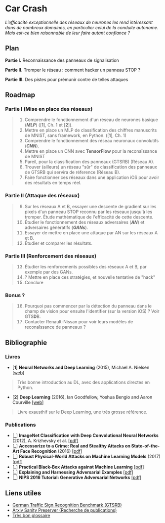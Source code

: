 # Car Crash


*L’efficacité exceptionnelle des réseaux de neurones les rend intéressant dans de nombreux domaines, en particulier celui de la conduite autonome. Mais est-ce bien raisonnable de leur faire autant confiance ?*


## Plan

**Partie I.** Reconnaissance des panneaux de signalisation

**Partie II.** Tromper le réseau : comment hacker un panneau STOP ?

**Partie III.** Des pistes pour prémunir contre de telles attaques


## Roadmap

### Partie I (Mise en place des réseaux)
> 1. Comprendre le fonctionnement d'un réseau de neurones basique (***MLP***) ([**1**], Ch. 1 et [**2**]).
> 2. Mettre en place un MLP de classification des chiffres manuscrits de MNIST, sans framework, en Python. ([**1**], Ch. 1)
> 3. Comprendre le fonctionnement des réseau neuronaux convolutifs (***CNN***).
> 4. Mettre en place un CNN avec **TensorFlow** pour la reconaîssance de MNIST
> 5. Pareil, pour la classification des panneaux (GTSRB) (Réseau A).
> 7. Trouver (ailleurs) un réseau "sûr" de classification des panneaux de GTSRB qui servira de réference (Réseau B).
> 8. Faire fonctionner ces réseaux dans une application iOS pour avoir des résultats en temps réel.

### Partie II (Attaque des réseaux)
> 9. Sur les réseaux A et B, essayer une descente de gradient sur les pixels d'un panneau STOP reconnu par les réseaux jusqu'à les tromper. Étude mathématique de l'efficacité de cette descente.
> 10. Étudier le fonctionnement des réseaux adversaires (***AN***) et adversaires génératifs (***GANs***).
> 11. Essayer de mettre en place une attaque par AN sur les réseaux A et B.
> 13. Étudier et comparer les résultats.

### Partie III (Renforcement des réseaux)
> 13. Étudier les renforcements possibles des réseaux A et B, par exemple par des GANs.
> 14. ? Mettre en place ces stratégies, et nouvelle tentative de "hack"
> 15. Conclure

### Bonus ?
> 16. Pourquoi pas commencer par la détection du panneau dans le champ de vision pour ensuite l'identifier (sur la version iOS) ? Voir GTS**D**B.
> 17. Contacter Renault-Nissan pour voir leurs modèles de reconaîssance de panneaux ?


## Bibliographie

### Livres

- [**1**] **Neural Networks and Deep Learning** (2015), Michael A. Nielsen [[web]](http://neuralnetworksanddeeplearning.com)

> Très bonne introduction au DL, avec des applications directes en Python.

- [**2**] **Deep Learning** (2016), Ian Goodfellow, Yoshua Bengio and Aaron Courville [[web]](http://deeplearningbook.org)

> Livre exausthif sur le Deep Learning, une très grosse référence.

### Publications

- [**_**] **ImageNet Classification with Deep Convolutional Neural Networks** (2012), A. Krizhevsky et al. [[pdf]](http://papers.nips.cc/paper/4824-imagenet-classification-with-deep-convolutional-neural-networks.pdf)
- [**_**] **Accessorize to a Crime: Real and Stealthy Attacks on State-of-the-Art Face Recognition** (2016) [[pdf]](https://www.cs.cmu.edu/~sbhagava/papers/face-rec-ccs16.pdf)
- [**_**] **Robust Physical-World Attacks on Machine Learning Models** (2017) [[pdf]](https://arxiv.org/pdf/1707.08945.pdf)
- [**_**] **Practical Black-Box Attacks against Machine Learning** [[pdf]](https://arxiv.org/pdf/1602.02697v4.pdf)
- [**_**] **Explaining and Harnessing Adversarial Examples** [[pdf]](https://arxiv.org/pdf/1412.6572.pdf)
- [**_**] **NIPS 2016 Tutorial: Generative Adversarial Networks** [[pdf]](https://arxiv.org/pdf/1701.00160v4.pdf)


## Liens utiles

- [German Traffic Sign Recognition Benchmark (GTSRB)](http://benchmark.ini.rub.de/?section=gtsrb)
- [Arxiv Sanity Preserver (Recherche de publications)](http://www.arxiv-sanity.com)
- [Très bon glossaire](http://www.wildml.com/deep-learning-glossary/)

